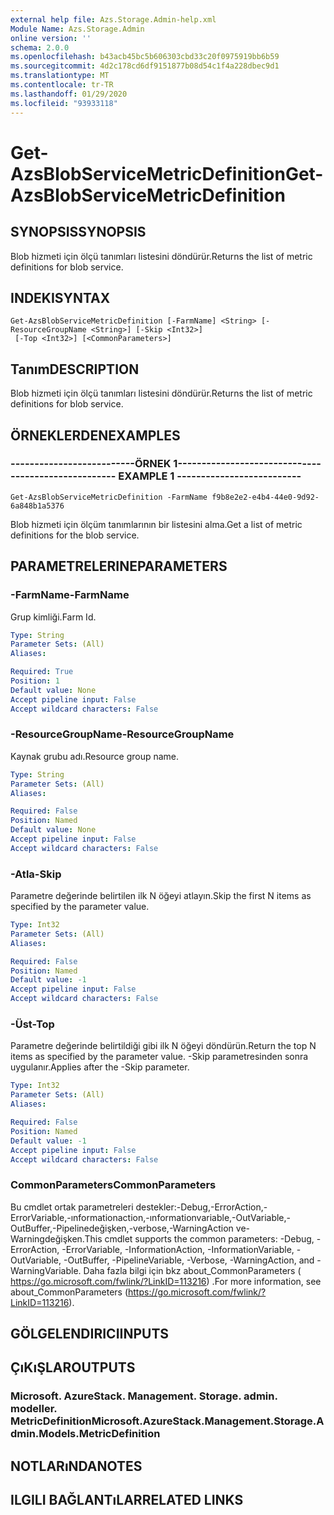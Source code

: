 ```yaml
---
external help file: Azs.Storage.Admin-help.xml
Module Name: Azs.Storage.Admin
online version: ''
schema: 2.0.0
ms.openlocfilehash: b43acb45bc5b606303cbd33c20f0975919bb6b59
ms.sourcegitcommit: 4d2c178cd6df9151877b08d54c1f4a228dbec9d1
ms.translationtype: MT
ms.contentlocale: tr-TR
ms.lasthandoff: 01/29/2020
ms.locfileid: "93933118"
---
```

# <span data-ttu-id="36c7e-101">Get-AzsBlobServiceMetricDefinition</span><span class="sxs-lookup"><span data-stu-id="36c7e-101">Get-AzsBlobServiceMetricDefinition</span></span>

## <span data-ttu-id="36c7e-102">SYNOPSIS</span><span class="sxs-lookup"><span data-stu-id="36c7e-102">SYNOPSIS</span></span>
<span data-ttu-id="36c7e-103">Blob hizmeti için ölçü tanımları listesini döndürür.</span><span class="sxs-lookup"><span data-stu-id="36c7e-103">Returns the list of metric definitions for blob service.</span></span>

## <span data-ttu-id="36c7e-104">INDEKI</span><span class="sxs-lookup"><span data-stu-id="36c7e-104">SYNTAX</span></span>

```
Get-AzsBlobServiceMetricDefinition [-FarmName] <String> [-ResourceGroupName <String>] [-Skip <Int32>]
 [-Top <Int32>] [<CommonParameters>]
```

## <span data-ttu-id="36c7e-105">Tanım</span><span class="sxs-lookup"><span data-stu-id="36c7e-105">DESCRIPTION</span></span>
<span data-ttu-id="36c7e-106">Blob hizmeti için ölçü tanımları listesini döndürür.</span><span class="sxs-lookup"><span data-stu-id="36c7e-106">Returns the list of metric definitions for blob service.</span></span>

## <span data-ttu-id="36c7e-107">ÖRNEKLERDEN</span><span class="sxs-lookup"><span data-stu-id="36c7e-107">EXAMPLES</span></span>

### <span data-ttu-id="36c7e-108">--------------------------ÖRNEK 1--------------------------</span><span class="sxs-lookup"><span data-stu-id="36c7e-108">-------------------------- EXAMPLE 1 --------------------------</span></span>
```
Get-AzsBlobServiceMetricDefinition -FarmName f9b8e2e2-e4b4-44e0-9d92-6a848b1a5376
```

<span data-ttu-id="36c7e-109">Blob hizmeti için ölçüm tanımlarının bir listesini alma.</span><span class="sxs-lookup"><span data-stu-id="36c7e-109">Get a list of metric definitions for the blob service.</span></span>

## <span data-ttu-id="36c7e-110">PARAMETRELERINE</span><span class="sxs-lookup"><span data-stu-id="36c7e-110">PARAMETERS</span></span>

### <span data-ttu-id="36c7e-111">-FarmName</span><span class="sxs-lookup"><span data-stu-id="36c7e-111">-FarmName</span></span>
<span data-ttu-id="36c7e-112">Grup kimliği.</span><span class="sxs-lookup"><span data-stu-id="36c7e-112">Farm Id.</span></span>

```yaml
Type: String
Parameter Sets: (All)
Aliases: 

Required: True
Position: 1
Default value: None
Accept pipeline input: False
Accept wildcard characters: False
```

### <span data-ttu-id="36c7e-113">-ResourceGroupName</span><span class="sxs-lookup"><span data-stu-id="36c7e-113">-ResourceGroupName</span></span>
<span data-ttu-id="36c7e-114">Kaynak grubu adı.</span><span class="sxs-lookup"><span data-stu-id="36c7e-114">Resource group name.</span></span>

```yaml
Type: String
Parameter Sets: (All)
Aliases: 

Required: False
Position: Named
Default value: None
Accept pipeline input: False
Accept wildcard characters: False
```

### <span data-ttu-id="36c7e-115">-Atla</span><span class="sxs-lookup"><span data-stu-id="36c7e-115">-Skip</span></span>
<span data-ttu-id="36c7e-116">Parametre değerinde belirtilen ilk N öğeyi atlayın.</span><span class="sxs-lookup"><span data-stu-id="36c7e-116">Skip the first N items as specified by the parameter value.</span></span>

```yaml
Type: Int32
Parameter Sets: (All)
Aliases: 

Required: False
Position: Named
Default value: -1
Accept pipeline input: False
Accept wildcard characters: False
```

### <span data-ttu-id="36c7e-117">-Üst</span><span class="sxs-lookup"><span data-stu-id="36c7e-117">-Top</span></span>
<span data-ttu-id="36c7e-118">Parametre değerinde belirtildiği gibi ilk N öğeyi döndürün.</span><span class="sxs-lookup"><span data-stu-id="36c7e-118">Return the top N items as specified by the parameter value.</span></span>
<span data-ttu-id="36c7e-119">-Skip parametresinden sonra uygulanır.</span><span class="sxs-lookup"><span data-stu-id="36c7e-119">Applies after the -Skip parameter.</span></span>

```yaml
Type: Int32
Parameter Sets: (All)
Aliases: 

Required: False
Position: Named
Default value: -1
Accept pipeline input: False
Accept wildcard characters: False
```

### <span data-ttu-id="36c7e-120">CommonParameters</span><span class="sxs-lookup"><span data-stu-id="36c7e-120">CommonParameters</span></span>
<span data-ttu-id="36c7e-121">Bu cmdlet ortak parametreleri destekler:-Debug,-ErrorAction,-ErrorVariable,-ınformationaction,-ınformationvariable,-OutVariable,-OutBuffer,-Pipelinedeğişken,-verbose,-WarningAction ve-Warningdeğişken.</span><span class="sxs-lookup"><span data-stu-id="36c7e-121">This cmdlet supports the common parameters: -Debug, -ErrorAction, -ErrorVariable, -InformationAction, -InformationVariable, -OutVariable, -OutBuffer, -PipelineVariable, -Verbose, -WarningAction, and -WarningVariable.</span></span> <span data-ttu-id="36c7e-122">Daha fazla bilgi için bkz about_CommonParameters ( https://go.microsoft.com/fwlink/?LinkID=113216) .</span><span class="sxs-lookup"><span data-stu-id="36c7e-122">For more information, see about_CommonParameters (https://go.microsoft.com/fwlink/?LinkID=113216).</span></span>

## <span data-ttu-id="36c7e-123">GÖLGELENDIRICI</span><span class="sxs-lookup"><span data-stu-id="36c7e-123">INPUTS</span></span>

## <span data-ttu-id="36c7e-124">ÇıKıŞLAR</span><span class="sxs-lookup"><span data-stu-id="36c7e-124">OUTPUTS</span></span>

### <span data-ttu-id="36c7e-125">Microsoft. AzureStack. Management. Storage. admin. modeller. MetricDefinition</span><span class="sxs-lookup"><span data-stu-id="36c7e-125">Microsoft.AzureStack.Management.Storage.Admin.Models.MetricDefinition</span></span>

## <span data-ttu-id="36c7e-126">NOTLARıNDA</span><span class="sxs-lookup"><span data-stu-id="36c7e-126">NOTES</span></span>

## <span data-ttu-id="36c7e-127">ILGILI BAĞLANTıLAR</span><span class="sxs-lookup"><span data-stu-id="36c7e-127">RELATED LINKS</span></span>

